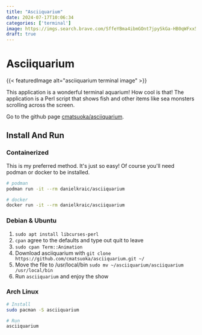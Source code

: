 ```yaml
---
title: "Asciiquarium"
date: 2024-07-17T10:06:34
categories: ['terminal']
image: https://imgs.search.brave.com/SffeYBma4ibmGOnt7jpySkGa-HB0qWFxx5NsyROabE0/rs:fit:500:0:0:0/g:ce/aHR0cHM6Ly9pLnNz/dGF0aWMubmV0LzIx/UzlGLnBuZw
draft: true
---
```


# Asciiquarium

{{< featuredImage alt="asciiquarium terminal image" >}}

This application is a wonderful terminal aquarium! How cool is that!
The application is a Perl script that shows fish and other items like sea
monsters scrolling across the screen.

Go to the github page [cmatsuoka/asciiquarium](https://github.com/cmatsuoka/asciiquarium).

## Install And Run

### Containerized

This is my preferred method. It's just so easy!
Of course you'll need podman or docker to be installed.

```sh
# podman
podman run -it --rm danielkraic/asciiquarium

# docker
docker run -it --rm danielkraic/asciiquarium
```

### Debian & Ubuntu

1. `sudo apt install libcurses-perl`
2. `cpan` agree to the defaults and type out quit to leave
3. `sudo cpan Term::Animation`
4. Download asciiquarium with `git clone https://github.com/cmatsuoka/asciiquarium.git ~/`
5. Move the file to /usr/local/bin `sudo mv ~/asciiquarium/asciiquarium /usr/local/bin`
6. Run `asciiquarium` and enjoy the show

### Arch Linux

```sh
# Install
sudo pacman -S asciiquarium

# Run
asciiquarium
```
